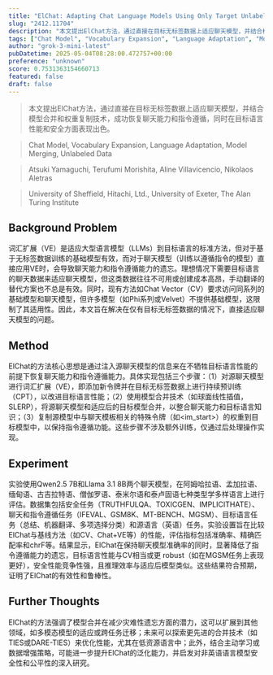 ```yaml
---
title: "ElChat: Adapting Chat Language Models Using Only Target Unlabeled Language Data"
slug: "2412.11704"
description: "本文提出ElChat方法，通过直接在目标无标签数据上适应聊天模型，并结合模型合并和权重复制技术，成功恢复聊天能力和指令遵循，同时在目标语言性能和安全方面表现出色。"
tags: ["Chat Model", "Vocabulary Expansion", "Language Adaptation", "Model Merging", "Unlabeled Data"]
author: "grok-3-mini-latest"
pubDatetime: 2025-05-04T08:28:00.472757+00:00
preference: "unknown"
score: 0.7531363154660713
featured: false
draft: false
---
```


> 本文提出ElChat方法，通过直接在目标无标签数据上适应聊天模型，并结合模型合并和权重复制技术，成功恢复聊天能力和指令遵循，同时在目标语言性能和安全方面表现出色。

> Chat Model, Vocabulary Expansion, Language Adaptation, Model Merging, Unlabeled Data 

> Atsuki Yamaguchi, Terufumi Morishita, Aline Villavicencio, Nikolaos Aletras

> University of Sheffield, Hitachi, Ltd., University of Exeter, The Alan Turing Institute 

## Background Problem

词汇扩展（VE）是适应大型语言模型（LLMs）到目标语言的标准方法，但对于基于无标签数据训练的基础模型有效，而对于聊天模型（训练以遵循指令的模型）直接应用VE时，会导致聊天能力和指令遵循能力的遗忘。理想情况下需要目标语言的聊天数据来适应聊天模型，但这类数据往往不可用或创建成本高昂，手动翻译的替代方案也不总是有效。同时，现有方法如Chat Vector（CV）要求访问同系列的基础模型和聊天模型，但许多模型（如Phi系列或Velvet）不提供基础模型，这限制了其适用性。因此，本文旨在解决在仅有目标无标签数据的情况下，直接适应聊天模型的问题。

## Method

ElChat的方法核心思想是通过注入源聊天模型的信息来在不牺牲目标语言性能的前提下恢复聊天能力和指令遵循能力。具体实现包括三个步骤：（1）对源聊天模型进行词汇扩展（VE），即添加新令牌并在目标无标签数据上进行持续预训练（CPT），以改进目标语言性能；（2）使用模型合并技术（如球面线性插值，SLERP），将源聊天模型和适应后的目标模型合并，以整合聊天能力和目标语言知识；（3）复制源模型中与聊天模板相关的特殊令牌（如<im_start>）的权重到目标模型中，以保持指令遵循功能。这些步骤不涉及额外训练，仅通过后处理操作实现。

## Experiment

实验使用Qwen2.5 7B和Llama 3.1 8B两个聊天模型，在阿姆哈拉语、孟加拉语、缅甸语、古吉拉特语、僧伽罗语、泰米尔语和泰卢固语七种类型学多样语言上进行评估。数据集包括安全任务（TRUTHFULQA、TOXICGEN、IMPLICITHATE）、聊天和指令遵循任务（IFEVAL、GSM8K、MT-BENCH、MGSM）、目标语言任务（总结、机器翻译、多项选择分类）和源语言（英语）任务。实验设置旨在比较ElChat与基线方法（如CV、Chat+VE等）的性能，评估指标包括准确率、精确匹配率和chrF等。结果显示，ElChat在保持聊天模型准确率的同时，显著降低了指令遵循能力的遗忘，目标语言性能与CV相当或更 robust（如在MGSM任务上表现更好），安全性能竞争性强，且推理效率与适应后模型类似。这些结果符合预期，证明了ElChat的有效性和鲁棒性。

## Further Thoughts 

ElChat的方法强调了模型合并在减少灾难性遗忘方面的潜力，这可以扩展到其他领域，如多模态模型的适应或跨任务迁移；未来可以探索更先进的合并技术（如TIES或DARE-TIES）来优化性能，尤其在低资源语言中；此外，结合主动学习或数据增强策略，可能进一步提升ElChat的泛化能力，并启发对非英语语言模型安全性和公平性的深入研究。